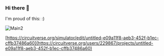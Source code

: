 ### Hi there 👋

I'm proud of this: :)

![Main2](https://github.com/SulaimanS11/SulaimanS11/assets/95322305/e9ac4b5e-aeff-413d-bdd1-b9ff83bc4b98)

[https://circuitverse.org/simulator/edit/untitled-e09a11f8-aeb3-452f-b1ec-cffb37486a60](https://circuitverse.org/users/229867/projects/untitled-e09a11f8-aeb3-452f-b1ec-cffb37486a60)
<!--
**SulaimanS11/SulaimanS11** is a ✨ _special_ ✨ repository because its `README.md` (this file) appears on your GitHub profile.

Here are some ideas to get you started:

- 🔭 Finishing my second year of university studying Computer Science and Psychology
- 🌱 I’m currently learning JS, CSS, and HTML on my own so that I can create a personal page and for multiple other ideas I have
- 👯 I’m looking to collaborate on interesting projects
- 🤔 I’m looking for help with understandin lowlevel languages and how to make my own API's to scrape data
- 💬 Ask me about my day
- 📫 How to reach me: sult2271@mylaurier.ca
- ⚡ Fun fact: I love to skydive
-->
